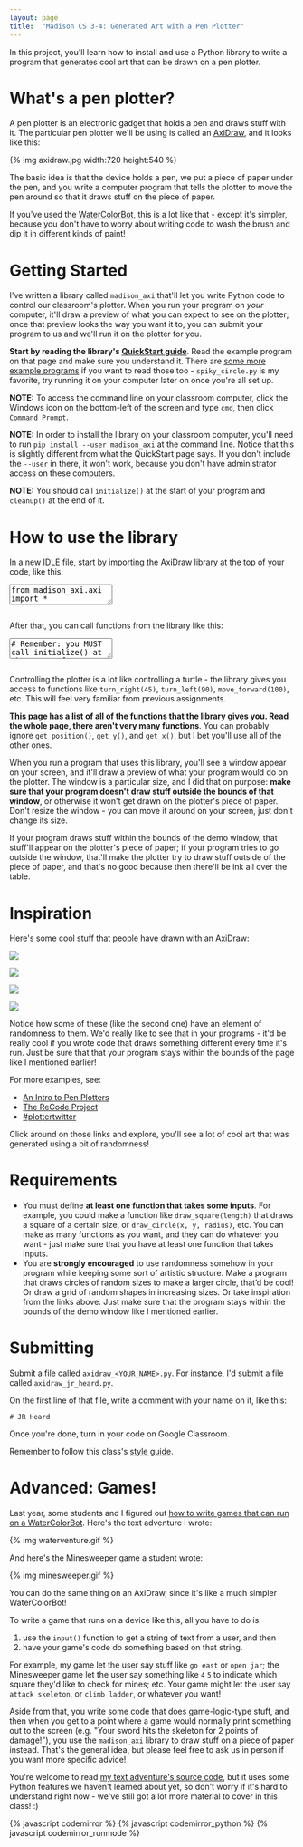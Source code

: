 ```yaml
---
layout: page
title:  "Madison CS 3-4: Generated Art with a Pen Plotter"
---
```


In this project, you'll learn how to install and use a Python library to write a program that generates cool art that can be drawn on a pen plotter.

What's a pen plotter?
=====================

A pen plotter is an electronic gadget that holds a pen and draws stuff with it. The particular pen plotter we'll be using is called an [AxiDraw](http://axidraw.com), and it looks like this:

{% img axidraw.jpg width:720 height:540 %}

The basic idea is that the device holds a pen, we put a piece of paper under the pen, and you write a computer program that tells the plotter to move the pen around so that it draws stuff on the piece of paper.

If you've used the [WaterColorBot]({{site.baseurl}}/watercolorbot), this is a lot like that - except it's simpler, because you don't have to worry about writing code to wash the brush and dip it in different kinds of paint!

Getting Started
===============

I've written a library called `madison_axi` that'll let you write Python code to control our classroom's plotter. When you run your program on _your_ computer, it'll draw a preview of what you can expect to see on the plotter; once that preview looks the way you want it to, you can submit your program to us and we'll run it on the plotter for you.

**Start by reading the library's [QuickStart guide](https://madison-axi.readthedocs.io/en/latest/quickstart.html)**. Read the example program on that page and make sure you understand it. There are [some more example programs](https://github.com/jrheard/madison_axi/tree/master/madison_axi/examples) if you want to read those too - `spiky_circle.py` is my favorite, try running it on your computer later on once you're all set up.

**NOTE:** To access the command line on your classroom computer, click the Windows icon on the bottom-left of the screen and type `cmd`, then click `Command Prompt`.

**NOTE:** In order to install the library on your classroom computer, you'll need to run `pip install --user madison_axi` at the command line. Notice that this is slightly different from what the QuickStart page says. If you don't include the `--user` in there, it won't work, because you don't have administrator access on these computers.

**NOTE:** You should call `initialize()` at the start of your program and `cleanup()` at the end of it.

How to use the library
======================

In a new IDLE file, start by importing the AxiDraw library at the top of your code, like this:

<textarea class="hidden">
from madison_axi.axi import *
</textarea>
<pre class="cm-s-friendship-bracelet"></pre>

After that, you can call functions from the library like this:

<textarea class="hidden">
# Remember: you MUST call initialize() at the start of your program.
initialize()

# Move to the middle of the page, point to the right,
# make the pen touch the paper, and go forward a little.
move_to(0, 0)
point_in_direction(0)
pen_down()
move_forward(50)

# Be sure to call cleanup() at the end of your program.
cleanup()
</textarea>
<pre class="cm-s-friendship-bracelet"></pre>

Controlling the plotter is a lot like controlling a turtle - the library gives you access to functions like `turn_right(45)`, `turn_left(90)`, `move_forward(100)`, etc. This will feel very familiar from previous assignments.

**[This page](https://madison-axi.readthedocs.io/en/latest/madison_axi.html) has a list of all of the functions that the library gives you. Read the whole page, there aren't very many functions**. You can probably ignore `get_position()`, `get_y()`, and `get_x()`, but I bet you'll use all of the other ones.

When you run a program that uses this library, you'll see a window appear on your screen, and it'll draw a preview of what your program would do on the plotter. The window is a particular size, and I did that on purpose: **make sure that your program doesn't draw stuff outside the bounds of that window**, or otherwise it won't get drawn on the plotter's piece of paper. Don't resize the window - you can move it around on your screen, just don't change its size.

If your program draws stuff within the bounds of the demo window, that stuff'll appear on the plotter's piece of paper; if your program tries to go outside the window, that'll make the plotter try to draw stuff outside of the piece of paper, and that's no good because then there'll be ink all over the table.


Inspiration
==============

Here's some cool stuff that people have drawn with an AxiDraw:

<a target="_blank" href="https://twitter.com/ghrowe/status/1059552850987106305"><img src="https://pbs.twimg.com/media/DrRJs_uX4AAVAUI.jpg:large" /></a>

<a target="_blank" href="https://twitter.com/v3ga/status/1057546359895703552"><img src="https://pbs.twimg.com/media/Dq0ozlHWwAEYq20.jpg" /></a>

<a target="_blank" href="https://twitter.com/sasj_nl/status/1056205930403164162"><img src="https://pbs.twimg.com/media/DqhlqdJX4AE4L24.jpg" /></a>

<a target="_blank" href="https://twitter.com/LyubomirPopov/status/880768915609145344"><img src="https://pbs.twimg.com/media/DDkepywWsAAcRdI.jpg" /></a>

Notice how some of these (like the second one) have an element of randomness to them. We'd really like to see that in your programs - it'd be really cool if you wrote code that draws something different every time it's run. Just be sure that that your program stays within the bounds of the page like I mentioned earlier!

For more examples, see:

* [An Intro to Pen Plotters](http://www.tobiastoft.com/posts/an-intro-to-pen-plotters)
* [The ReCode Project](http://recodeproject.com/)
* [#plottertwitter](https://twitter.com/hashtag/plottertwitter)

Click around on those links and explore, you'll see a lot of cool art that was generated using a bit of randomness!


Requirements
============

* You must define **at least one function that takes some inputs**. For example, you could make a function like `draw_square(length)` that draws a square of a certain size, or `draw_circle(x, y, radius)`, etc. You can make as many functions as you want, and they can do whatever you want - just make sure that you have at least one function that takes inputs.
* You are **strongly encouraged** to use randomness somehow in your program while keeping some sort of artistic structure. Make a program that draws circles of random sizes to make a larger circle, that’d be cool! Or draw a grid of random shapes in increasing sizes. Or take inspiration from the links above. Just make sure that the program stays within the bounds of the demo window like I mentioned earlier.


Submitting
==========

Submit a file called `axidraw_<YOUR_NAME>.py`. For instance, I'd submit a file called `axidraw_jr_heard.py`.

On the first line of that file, write a comment with your name on it, like this:

```
# JR Heard
```

Once you're done, turn in your code on Google Classroom.

Remember to follow this class's [style guide](https://docs.google.com/document/d/1UbyhIkxOdhpf-MGna_5dwh0yHXe02HTZ69CfEuYv76Y/edit).


Advanced: Games!
========

Last year, some students and I figured out [how to write games that can run on a WaterColorBot](https://blog.jrheard.com/watercolorbot#interactivity). Here's the text adventure I wrote:

{% img waterventure.gif %}

And here's the Minesweeper game a student wrote:

{% img minesweeper.gif %}

You can do the same thing on an AxiDraw, since it's like a much simpler WaterColorBot!

To write a game that runs on a device like this, all you have to do is:

1. use the `input()` function to get a string of text from a user, and then
2. have your game's code do something based on that string.

For example, my game let the user say stuff like `go east` or `open jar`; the Minesweeper game let the user say something like `4` `5` to indicate which square they'd like to check for mines; etc. Your game might let the user say `attack skeleton`, or `climb ladder`, or whatever you want!

Aside from that, you write some code that does game-logic-type stuff, and then when you get to a point where a game would normally print something out to the screen (e.g. "Your sword hits the skeleton for 2 points of damage!"), you use the `madison_axi` library to draw stuff on a piece of paper instead. That's the general idea, but please feel free to ask us in person if you want more specific advice!

You're welcome to read [my text adventure's source code](https://github.com/jrheard/waterventure/blob/master/plotterventure.py), but it uses some Python features we haven't learned about yet, so don't worry if it's hard to understand right now - we've still got a lot more material to cover in this class! :)










{% javascript codemirror %}
{% javascript codemirror_python %}
{% javascript codemirror_runmode %}
<script>
var textAreas = document.getElementsByTagName("textarea");
var pres = document.querySelectorAll("pre.cm-s-friendship-bracelet");

for (var i = 0; i < textAreas.length; i++) {
	CodeMirror.runMode(textAreas[i].value, "python", pres[i]);
}
</script>
